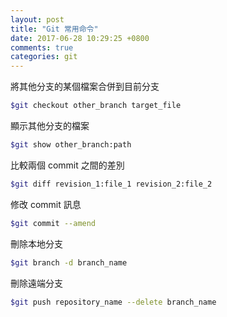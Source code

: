 ```yaml
---
layout: post
title: "Git 常用命令"
date: 2017-06-28 10:29:25 +0800
comments: true
categories: git 
---
```

將其他分支的某個檔案合併到目前分支
```bash
$git checkout other_branch target_file
```
顯示其他分支的檔案
```bash
$git show other_branch:path
```
比較兩個 commit 之間的差別
```bash
$git diff revision_1:file_1 revision_2:file_2
```
修改 commit 訊息
```bash
$git commit --amend
```
刪除本地分支
```bash
$git branch -d branch_name
```
刪除遠端分支
```bash
$git push repository_name --delete branch_name
```


